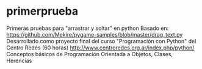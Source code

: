 # primerprueba
Primeras pruebas para "arrastrar y soltar" en python
Basado en:
https://github.com/Mekire/pygame-samples/blob/master/drag_text.py
Desarrollado como proyecto final del curso "Programación con Python" del Centro Redes (60 horas)
http://www.centroredes.org.ar/index.php/python/
Conceptos básicos de Programación Orientada a Objetos, Clases, Herencias


